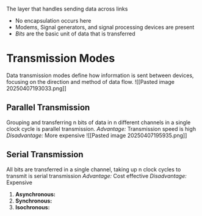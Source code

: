 The layer that handles sending data across links
- No encapsulation occurs here
- Modems, Signal generators, and signal processing devices are present
- *Bits* are the basic unit of data that is transferred

# Transmission Modes
Data transmission modes define how information is sent between devices, focusing on the direction and method of data flow.
![[Pasted image 20250407193033.png]]
## Parallel Transmission
Grouping and transferring n bits of data in n different channels in a single clock cycle is parallel transmission.
*Advantage:* Transmission speed is high
*Disadvantage:* More expensive
![[Pasted image 20250407195935.png]]

## Serial Transmission
All bits are transferred in a single channel, taking up n clock cycles to transmit is serial transmission
*Advantage:* Cost effective
*Disadvantage:* Expensive
1. **Asynchronous:**
2. **Synchronous:**
3. **Isochronous:**